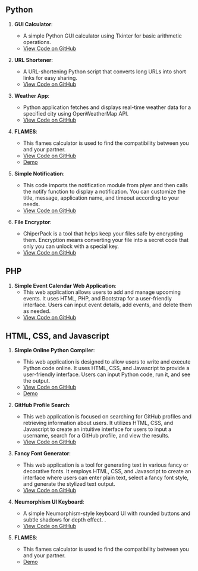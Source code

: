 ## Python

1. **GUI Calculator**:
   - A simple Python GUI calculator using Tkinter for basic arithmetic operations.
   - [View Code on GitHub](https://github.com/Sreeju7733/projects/blob/main/gui-calculator.py)

2. **URL Shortener**:
   - A URL-shortening Python script that converts long URLs into short links for easy sharing.
   - [View Code on GitHub](https://github.com/Sreeju7733/projects/blob/main/url-shortener.py)

3. **Weather App**:
   - Python application fetches and displays real-time weather data for a specified city using OpenWeatherMap API.
   - [View Code on GitHub](https://github.com/Sreeju7733/projects/blob/main/weather-app.py)
  
4. **FLAMES**:
   - This flames calculator is used to find the compatibility between you and your partner.
   - [View Code on GitHub](https://github.com/Sreeju7733/projects/blob/main/flames-using-python.html)
   - [Demo](https://sreeju7733.github.io/projects/flames)
  
5. **Simple Notification**:
   - This code imports the notification module from plyer and then calls the notify function to display a notification. You can customize the title, message, application name, and timeout according to your needs.
   - [View Code on GitHub](https://github.com/Sreeju7733/projects/blob/main/notification.py)
  
6. **File Encryptor**:
   - ChiperPack is a tool that helps keep your files safe by encrypting them. Encryption means converting your file into a secret code that only you can unlock with a special key.
   - [View Code on GitHub](https://github.com/Sreeju7733/ChiperPack)

## PHP

1. **Simple Event Calendar Web Application**:
   - This web application allows users to add and manage upcoming events. It uses HTML, PHP, and Bootstrap for a user-friendly interface. Users can input event details, add events, and delete them as needed.
   - [View Code on GitHub](https://github.com/Sreeju7733/projects/blob/main/event-calendar.php)
  

## HTML, CSS, and Javascript

1. **Simple Online Python Compiler**:
   - This web application is designed to allow users to write and execute Python code online. It uses HTML, CSS, and Javascript to provide a user-friendly interface. Users can input Python code, run it, and see the output.
   - [View Code on GitHub](https://github.com/Sreeju7733/projects/blob/main/python-online-compiler.html)
   - [Demo](https://sreeju7733.github.io/Python-Compiler/)

2. **GitHub Profile Search**:
   - This web application is focused on searching for GitHub profiles and retrieving information about users. It utilizes HTML, CSS, and Javascript to create an intuitive interface for users to input a username, search for a GitHub profile, and view the results.
   - [View Code on GitHub](https://github.com/Sreeju7733/projects/blob/main/github-profile-search.html)

3. **Fancy Font Generator**:
   - This web application is a tool for generating text in various fancy or decorative fonts. It employs HTML, CSS, and Javascript to create an interface where users can enter plain text, select a fancy font style, and generate the stylized text output.
   - [View Code on GitHub](https://github.com/Sreeju7733/projects/blob/main/fancy-font-generator.html)

4. **Neumorphism UI Keyboard**:
   - A simple Neumorphism-style keyboard UI with rounded buttons and subtle shadows for depth effect. .
   - [View Code on GitHub](https://github.com/Sreeju7733/projects/blob/main/Neumorphism%20ui%20Keyboard-05.html)

5. **FLAMES**:
   - This flames calculator is used to find the compatibility between you and your partner.
   - [Demo](https://sreeju7733.github.io/projects/flames)
